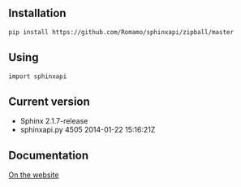 ## Installation

```sh
pip install https://github.com/Romamo/sphinxapi/zipball/master
```

## Using

```sh
import sphinxapi
```

## Current version

* Sphinx 2.1.7-release
* sphinxapi.py 4505 2014-01-22 15:16:21Z

## Documentation

[On the website](http://sphinxsearch.com/docs/)
